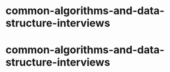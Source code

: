 # common-algorithms-and-data-structure-interviews
# common-algorithms-and-data-structure-interviews
